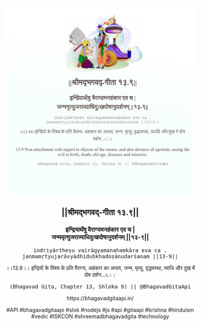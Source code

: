 <img src="../../asset/BG_13_9.png"/>
<center><h2>||श्रीमद्‍भगवद्‍-गीता १३.९||</h2>
<h3>इन्द्रियार्थेषु वैराग्यमनहंकार एव च |<br/>जन्ममृत्युजराव्याधिदुःखदोषानुदर्शनम् ||१३-९||</h3>
<pre>indriyārtheṣu vairāgyamanahaṃkāra eva ca .<br/>janmamṛtyujarāvyādhiduḥkhadoṣānudarśanam ||13-9||</pre>
<p>।।13.9।। इन्द्रियों के विषय के प्रति वैराग्य, अहंकार का अभाव, जन्म, मृत्यु, वृद्धवस्था, व्याधि और दुख में दोष दर्शन...৷৷.।।</p>
<pre>(Bhagavad Gita, Chapter 13, Shloka 9) || @BhagavadGitaApi</pre><p>https://bhagavadgitaapi.in/</p><p>#API #bhagavadgitaapi #slok #nodejs #js #api #gitaapi #krishna #hinduism #vedic #ISKCON #shreemadbhagavadgita #technology</p></center>